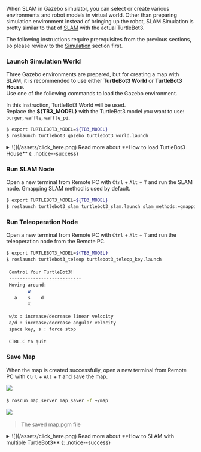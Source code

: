 
When SLAM in Gazebo simulator, you can select or create various environments and robot models in virtual world. Other than preparing simulation environment instead of bringing up the robot, SLAM Simulation is pretty similar to that of [SLAM][slam] with the actual TurtleBot3.  

The following instructions require prerequisites from the previous sections, so please review to the [Simulation][simulation] section first.

### Launch Simulation World  
Three Gazebo environments are prepared, but for creating a map with SLAM, it is recommended to use either **TurtleBot3 World** or **TurtleBot3 House**.  
Use one of the following commands to load the Gazebo environment.  

In this instruction, TurtleBot3 World will be used.  
Replace the **${TB3_MODEL}** with the TurtleBot3 model you want to use: `burger`, `waffle`, `waffle_pi`.

```bash
$ export TURTLEBOT3_MODEL=${TB3_MODEL}
$ roslaunch turtlebot3_gazebo turtlebot3_world.launch
```

<details>
<summary id="summary_for_foreins" style="outline: inherit;">
![](/assets/click_here.png) Read more about **How to load TurtleBot3 House**
{: .notice--success}
</summary>
```bash
$ export TURTLEBOT3_MODEL=${TB3_MODEL}
$ roslaunch turtlebot3_gazebo turtlebot3_house.launch
```
</details>

### Run SLAM Node  
Open a new terminal from Remote PC with `Ctrl` + `Alt` + `T` and run the SLAM node. Gmapping SLAM method is used by default. 

```bash
$ export TURTLEBOT3_MODEL=${TB3_MODEL}
$ roslaunch turtlebot3_slam turtlebot3_slam.launch slam_methods:=gmapping
```

### Run Teleoperation Node  
Open a new terminal from Remote PC with `Ctrl` + `Alt` + `T` and run the teleoperation node from the Remote PC.

```bash
$ export TURTLEBOT3_MODEL=${TB3_MODEL}
$ roslaunch turtlebot3_teleop turtlebot3_teleop_key.launch

 Control Your TurtleBot3!
 ---------------------------
 Moving around:
        w
   a    s    d
        x

 w/x : increase/decrease linear velocity
 a/d : increase/decrease angular velocity
 space key, s : force stop

 CTRL-C to quit
```

### Save Map
When the map is created successfully, open a new terminal from Remote PC with `Ctrl` + `Alt` + `T` and save the map.

![](/assets/images/platform/turtlebot3/simulation/virtual_slam.png)

```bash
$ rosrun map_server map_saver -f ~/map
```

![](/assets/images/platform/turtlebot3/simulation/map.png)

> The saved map.pgm file


<details>
<summary id="summary_for_foreins" style="outline: inherit;">
![](/assets/click_here.png) Read more about **How to SLAM with multiple TurtleBot3**
{: .notice--success}
</summary>
In order to create a map with multiple robots, **multirobot-map-merge** package is required.  
Follow the instructions below instead of **Launching Simulation World** section of this page to operate multiple TurtleBot3.

1. Install necessary package
```bash
$ sudo apt-get install ros-kinetic-multirobot-map-merge
```

2. Load multiple TurtleBot3 in TurtleBot3 House.  
  These loaded turtlebot3s are set initial position and orientation.
  ```bash
$ roslaunch turtlebot3_gazebo multi_turtlebot3.launch
  ```
  ![](/assets/images/platform/turtlebot3/simulation/turtlebot3_house_slam.png)  

3. Launch SLAM for each TurtleBot3
```bash
$ ROS_NAMESPACE=tb3_0 roslaunch turtlebot3_slam turtlebot3_gmapping.launch set_base_frame:=tb3_0/base_footprint set_odom_frame:=tb3_0/odom set_map_frame:=tb3_0/map
$ ROS_NAMESPACE=tb3_1 roslaunch turtlebot3_slam turtlebot3_gmapping.launch set_base_frame:=tb3_1/base_footprint set_odom_frame:=tb3_1/odom set_map_frame:=tb3_1/map
$ ROS_NAMESPACE=tb3_2 roslaunch turtlebot3_slam turtlebot3_gmapping.launch set_base_frame:=tb3_2/base_footprint set_odom_frame:=tb3_2/odom set_map_frame:=tb3_2/map
```

4. Merge map data from each TurtleBot3
```bash
$ roslaunch turtlebot3_gazebo multi_map_merge.launch
```

5. Launch RViz
```bash
$ rosrun rviz rviz -d `rospack find turtlebot3_gazebo`/rviz/multi_turtlebot3_slam.rviz
```

6. Operate each TurtleBot3
```bash
$ ROS_NAMESPACE=tb3_0 rosrun turtlebot3_teleop turtlebot3_teleop_key
$ ROS_NAMESPACE=tb3_1 rosrun turtlebot3_teleop turtlebot3_teleop_key
$ ROS_NAMESPACE=tb3_2 rosrun turtlebot3_teleop turtlebot3_teleop_key
```
  ![](/assets/images/platform/turtlebot3/simulation/turtlebot3_house_slam1.png)

7. Save the Map
```bash
$ rosrun map_server map_saver -f ~/map
```
</details>

[slam]: /docs/en/platform/turtlebot3/slam/#slam
[simulation]: /docs/en/platform/turtlebot3/simulation/
